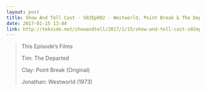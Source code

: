 ```yaml
---
layout: post
title: Show And Tell Cast - S02Ep002 - Westworld, Point Break & The Departed
date: 2017-01-15 13:44
link: http://tekside.net/showandtell/2017/1/15/show-and-tell-cast-s02ep002-westworld-point-break-the-departed
---
```


> This Episode’s Films
> 
> Tim: The Departed
> 
> Clay: Point Break (Original)
> 
> Jonathan: Westworld (1973)

​